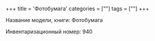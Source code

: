 +++
title = 'Фотобумага'
categories = [""]
tags = [""]
+++

Название модели, книги: Фотобумага

Инвентаризационный номер: 940

